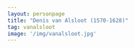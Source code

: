 ```yaml
---
layout: personpage
title: "Denis van Alsloot (1570-1628)"
tag: vanalsloot
image: '/img/vanalsloot.jpg'
---
```


